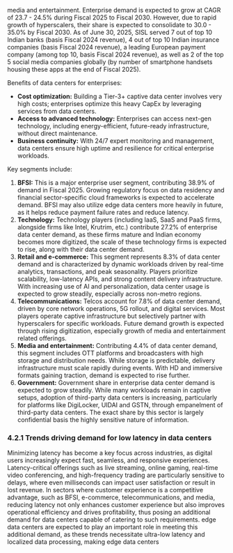 media and entertainment. Enterprise demand is expected to grow at CAGR of 23.7 - 24.5% during Fiscal 2025 to Fiscal 2030. However, due to rapid growth of hyperscalers, their share is expected to consolidate to 30.0 - 35.0% by Fiscal 2030. As of June 30, 2025, SISL served 7 out of top 10 Indian banks (basis Fiscal 2024 revenue), 4 out of top 10 Indian insurance companies (basis Fiscal 2024 revenue), a leading European payment company (among top 10, basis Fiscal 2024 revenue), as well as 2 of the top 5 social media companies globally (by number of smartphone handsets housing these apps at the end of Fiscal 2025).

Benefits of data centers for enterprises:

* **Cost optimization:** Building a Tier-3+ captive data center involves very high costs; enterprises optimize this heavy CapEx by leveraging services from data centers.
* **Access to advanced technology:** Enterprises can access next-gen technology, including energy-efficient, future-ready infrastructure, without direct maintenance.
* **Business continuity:** With 24/7 expert monitoring and management, data centers ensure high uptime and resilience for critical enterprise workloads.

Key segments include:

1. **BFSI:** This is a major enterprise user segment, contributing 38.9% of demand in Fiscal 2025. Growing regulatory focus on data residency and financial sector-specific cloud frameworks is expected to accelerate demand. BFSI may also utilize edge data centers more heavily in future, as it helps reduce payment failure rates and reduce latency.
2. **Technology:** Technology players (including IaaS, SaaS and PaaS firms, alongside firms like Intel, Krutrim, etc.) contribute 27.2% of enterprise data center demand, as these firms mature and Indian economy becomes more digitized, the scale of these technology firms is expected to rise, along with their data center demand.
3. **Retail and e-commerce:** This segment represents 8.3% of data center demand and is characterized by dynamic workloads driven by real-time analytics, transactions, and peak seasonality. Players prioritize scalability, low-latency APIs, and strong content delivery infrastructure. With increasing use of AI and personalization, data center usage is expected to grow steadily, especially across non-metro regions.
4. **Telecommunications:** Telcos account for 7.8% of data center demand, driven by core network operations, 5G rollout, and digital services. Most players operate captive infrastructure but selectively partner with hyperscalers for specific workloads. Future demand growth is expected through rising digitization, especially growth of media and entertainment related offerings.
5. **Media and entertainment:** Contributing 4.4% of data center demand, this segment includes OTT platforms and broadcasters with high storage and distribution needs. While storage is predictable, delivery infrastructure must scale rapidly during events. With HD and immersive formats gaining traction, demand is expected to rise further.
6. **Government:** Government share in enterprise data center demand is expected to grow steadily. While many workloads remain in captive setups, adoption of third-party data centers is increasing, particularly for platforms like DigiLocker, UIDAI and GSTN, through empanelment of third-party data centers. The exact share by this sector is largely confidential basis the highly sensitive nature of information.

### 4.2.1 Trends driving demand for low latency in data centers

Minimizing latency has become a key focus across industries, as digital users increasingly expect fast, seamless, and responsive experiences. Latency-critical offerings such as live streaming, online gaming, real-time video conferencing, and high-frequency trading are particularly sensitive to delays, where even milliseconds can impact user satisfaction or result in lost revenue. In sectors where customer experience is a competitive advantage, such as BFSI, e-commerce, telecommunications, and media, reducing latency not only enhances customer experience but also improves operational efficiency and drives profitability, thus posing an additional demand for data centers capable of catering to such requirements. edge data centers are expected to play an important role in meeting this additional demand, as these trends necessitate ultra-low latency and localized data processing, making edge data centers